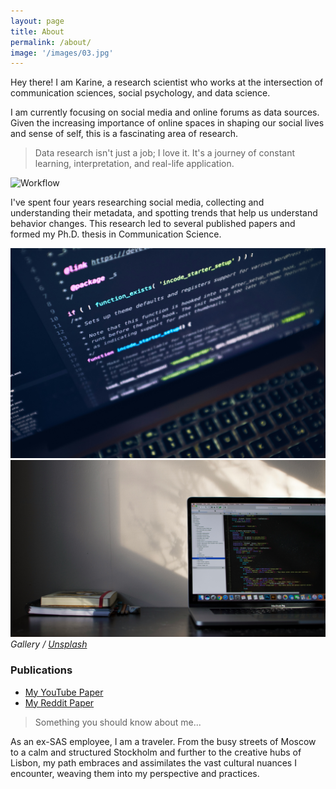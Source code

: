 ```yaml
---
layout: page
title: About
permalink: /about/
image: '/images/03.jpg'
---
```


Hey there! I am Karine, a research scientist who works at the intersection of communication sciences, social psychology, and data science. 


I am currently focusing on social media and online forums as data sources. Given the increasing importance of online spaces in shaping our social lives and sense of self, this is a fascinating area of research.


> Data research isn't just a job; I love it. It's a journey of constant learning, interpretation, and real-life application.


![Workflow]({{site.baseurl}}/images/09-1.jpeg)


I've spent four years researching social media, collecting and understanding their metadata, and spotting trends that help us understand behavior changes. This research led to several published papers and formed my Ph.D. thesis in Communication Science. 

<div class="gallery-box">
  <div class="gallery">
    <img src="/images/09-2.jpg">
    <img src="/images/09-3.jpg">
  </div>
  <em>Gallery / <a href="https://unsplash.com/" target="_blank">Unsplash</a></em>
  <div class="publications">
    <h3>Publications</h3>
    <ul>
      <li><a href="https://journals.sagepub.com/doi/full/10.1177/20563051221084958" target="_blank">My YouTube Paper</a></li>
      <li><a href="https://firstmonday.org/ojs/index.php/fm/article/view/12725/10744" target="_blank">My Reddit Paper</a></li>
      <!-- Add more publications as needed -->
    </ul>
  </div>
</div>

> Something you should know about me...

As an ex-SAS employee, I am a traveler. From the busy streets of Moscow to a calm and structured Stockholm and further to the creative hubs of Lisbon, my path embraces and assimilates the vast cultural nuances I encounter, weaving them into my perspective and practices.  




